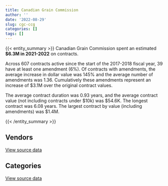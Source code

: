 ```yaml
---
title: Canadian Grain Commission
author: ''
date: '2022-08-29'
slug: cgc-ccg
categories: []
tags: []
---
```


<script src="/rmarkdown-libs/htmlwidgets/htmlwidgets.js"></script>
<link href="/rmarkdown-libs/datatables-css/datatables-crosstalk.css" rel="stylesheet" />
<script src="/rmarkdown-libs/datatables-binding/datatables.js"></script>
<script src="/rmarkdown-libs/jquery/jquery-3.6.0.min.js"></script>
<link href="/rmarkdown-libs/dt-core-bootstrap/css/dataTables.bootstrap.min.css" rel="stylesheet" />
<link href="/rmarkdown-libs/dt-core-bootstrap/css/dataTables.bootstrap.extra.css" rel="stylesheet" />
<script src="/rmarkdown-libs/dt-core-bootstrap/js/jquery.dataTables.min.js"></script>
<script src="/rmarkdown-libs/dt-core-bootstrap/js/dataTables.bootstrap.min.js"></script>
<link href="/rmarkdown-libs/crosstalk/css/crosstalk.min.css" rel="stylesheet" />
<script src="/rmarkdown-libs/crosstalk/js/crosstalk.min.js"></script>
<script src="/rmarkdown-libs/htmlwidgets/htmlwidgets.js"></script>
<link href="/rmarkdown-libs/datatables-css/datatables-crosstalk.css" rel="stylesheet" />
<script src="/rmarkdown-libs/datatables-binding/datatables.js"></script>
<script src="/rmarkdown-libs/jquery/jquery-3.6.0.min.js"></script>
<link href="/rmarkdown-libs/dt-core-bootstrap/css/dataTables.bootstrap.min.css" rel="stylesheet" />
<link href="/rmarkdown-libs/dt-core-bootstrap/css/dataTables.bootstrap.extra.css" rel="stylesheet" />
<script src="/rmarkdown-libs/dt-core-bootstrap/js/jquery.dataTables.min.js"></script>
<script src="/rmarkdown-libs/dt-core-bootstrap/js/dataTables.bootstrap.min.js"></script>
<link href="/rmarkdown-libs/crosstalk/css/crosstalk.min.css" rel="stylesheet" />
<script src="/rmarkdown-libs/crosstalk/js/crosstalk.min.js"></script>

{{< entity_summary >}}
Canadian Grain Commission spent an estimated **\$6.3M in 2021-2022** on contracts.

Across 607 contracts active since the start of the 2017-2018 fiscal year, 39 have at least one amendment (6%). Of contracts with amendments, the average increase in dollar value was 145% and the average number of amendments was 1.36. Cumulatively these amendments represent an increase of \$3.1M over the original contract values.

The average contract duration was 0.93 years, and the average contract value (not including contracts under \$10k) was \$54.6K. The longest contract was 6.08 years. The largest contract by value (including amendments) was \$1.4M.

{{< /entity_summary >}}

## Vendors

<div id="htmlwidget-1" style="width:100%;height:auto;" class="datatables html-widget"></div>
<script type="application/json" data-for="htmlwidget-1">{"x":{"style":"bootstrap","filter":"none","vertical":false,"data":[["<a href=\"/vendors/ab_sciex/\">AB SCIEX<\/a>","<a href=\"/vendors/agilent/\">AGILENT<\/a>","<a href=\"/vendors/ainsworth/\">AINSWORTH<\/a>","<a href=\"/vendors/asokan_business_interiors/\">ASOKAN BUSINESS INTERIORS<\/a>","<a href=\"/vendors/avi_spl_canada/\">AVI SPL CANADA<\/a>","<a href=\"/vendors/bdo_canada/\">BDO CANADA<\/a>","<a href=\"/vendors/beckman_coulter_canada/\">BECKMAN COULTER CANADA<\/a>","<a href=\"/vendors/bell_canada/\">BELL CANADA<\/a>","<a href=\"/vendors/blackberry/\">BLACKBERRY<\/a>","<a href=\"/vendors/bruker/\">BRUKER<\/a>","<a href=\"/vendors/bureau_veritas/\">BUREAU VERITAS<\/a>","<a href=\"/vendors/calian/\">CALIAN<\/a>","<a href=\"/vendors/cdw_canada/\">CDW CANADA<\/a>","<a href=\"/vendors/charron_human_resources/\">CHARRON HUMAN RESOURCES<\/a>","<a href=\"/vendors/citrix/\">CITRIX<\/a>","<a href=\"/vendors/compugen/\">COMPUGEN<\/a>","<a href=\"/vendors/cossette_communications/\">COSSETTE COMMUNICATIONS<\/a>","<a href=\"/vendors/d_mark_biosciences/\">D MARK BIOSCIENCES<\/a>","<a href=\"/vendors/data_communications_management/\">DATA COMMUNICATIONS MANAGEMENT<\/a>","<a href=\"/vendors/decisive_group/\">DECISIVE GROUP<\/a>","<a href=\"/vendors/dell_computer/\">DELL COMPUTER<\/a>","<a href=\"/vendors/deloitte_and_touche/\">DELOITTE AND TOUCHE<\/a>","<a href=\"/vendors/dls_technology/\">DLS TECHNOLOGY<\/a>","<a href=\"/vendors/dynabook_canada/\">DYNABOOK CANADA<\/a>","<a href=\"/vendors/esbe_scientific_industries/\">ESBE SCIENTIFIC INDUSTRIES<\/a>","<a href=\"/vendors/fca_canada/\">FCA CANADA<\/a>","<a href=\"/vendors/felix_technology/\">FELIX TECHNOLOGY<\/a>","<a href=\"/vendors/garda_security_group/\">GARDA SECURITY GROUP<\/a>","<a href=\"/vendors/general_motors/\">GENERAL MOTORS<\/a>","<a href=\"/vendors/genome_quebec/\">GENOME QUEBEC<\/a>","<a href=\"/vendors/glasshouse_systems/\">GLASSHOUSE SYSTEMS<\/a>","<a href=\"/vendors/global_knowledge/\">GLOBAL KNOWLEDGE<\/a>","<a href=\"/vendors/hypertec/\">HYPERTEC<\/a>","<a href=\"/vendors/ibm_canada/\">IBM CANADA<\/a>","<a href=\"/vendors/illumina_canada/\">ILLUMINA CANADA<\/a>","<a href=\"/vendors/info_tech_research_group/\">INFO TECH RESEARCH GROUP<\/a>","<a href=\"/vendors/integra_networks/\">INTEGRA NETWORKS<\/a>","<a href=\"/vendors/ipss/\">IPSS<\/a>","<a href=\"/vendors/iron_mountain/\">IRON MOUNTAIN<\/a>","<a href=\"/vendors/itex/\">ITEX<\/a>","<a href=\"/vendors/life_technologies/\">LIFE TECHNOLOGIES<\/a>","<a href=\"/vendors/microsoft_canada/\">MICROSOFT CANADA<\/a>","<a href=\"/vendors/nisha_techonologies/\">NISHA TECHONOLOGIES<\/a>","<a href=\"/vendors/nitam_solutions/\">NITAM SOLUTIONS<\/a>","<a href=\"/vendors/northern_micro/\">NORTHERN MICRO<\/a>","<a href=\"/vendors/pitney_bowes/\">PITNEY BOWES<\/a>","<a href=\"/vendors/pra/\">PRA<\/a>","<a href=\"/vendors/pricewaterhouse_coopers/\">PRICEWATERHOUSE COOPERS<\/a>","<a href=\"/vendors/prosci_canada/\">PROSCI CANADA<\/a>","<a href=\"/vendors/purespirit_solutions/\">PURESPIRIT SOLUTIONS<\/a>","<a href=\"/vendors/raymond_chabot_grant_thornton/\">RAYMOND CHABOT GRANT THORNTON<\/a>","<a href=\"/vendors/rhea/\">RHEA<\/a>","<a href=\"/vendors/samson_associes/\">SAMSON ASSOCIES<\/a>","<a href=\"/vendors/sas_institute/\">SAS INSTITUTE<\/a>","<a href=\"/vendors/softchoice/\">SOFTCHOICE<\/a>","<a href=\"/vendors/supremex/\">SUPREMEX<\/a>","<a href=\"/vendors/tervita/\">TERVITA<\/a>","<a href=\"/vendors/thermo_fisher_scientific/\">THERMO FISHER SCIENTIFIC<\/a>","<a href=\"/vendors/totem_offisource/\">TOTEM OFFISOURCE<\/a>","<a href=\"/vendors/tyco_integrated_fire_security/\">TYCO INTEGRATED FIRE SECURITY<\/a>","<a href=\"/vendors/vmware/\">VMWARE<\/a>","<a href=\"/vendors/vwr_international/\">VWR INTERNATIONAL<\/a>","<a href=\"/vendors/waters/\">WATERS<\/a>","<a href=\"/vendors/xerox/\">XEROX<\/a>"],[37823.97,89542.76,5005.33,null,null,60702.16,null,null,null,136721.17,null,null,12375.87,null,6883.34,78370.41,null,null,56866.43,null,241182.67,null,null,null,12810.83,53268.74,null,9083.34,null,33205.2,null,24995.25,null,35146.22,null,null,20487.19,null,14010.03,null,343338.62,46307.37,71270.99,null,null,3618.44,null,14487.47,null,null,51305.87,null,5081.78,36837.9,71182.03,10444.35,78678.15,1302664.82,null,16620.45,null,null,355099.45,44186.87],[146248.68,106868.75,5019.04,38802.51,36957.13,null,614.93,null,5126.66,null,4528.9,23460.68,489.04,47912,79361.22,56749.63,null,null,9659.5,62586.72,500938.31,null,null,null,null,null,null,1518.04,null,23347.8,null,null,13623.75,97547.61,null,10649.7,68669.3,null,11753.55,125193.92,442338.04,44446.85,50143.56,20095.1,null,5495.23,680.73,42761.41,45197.25,null,51446.44,null,38536.85,38042.27,100387.7,null,78893.7,295553.86,null,null,27851,null,368135.92,64244.66],[56470.64,40503.83,1945.36,null,10207.34,null,17688.51,37214.23,43450.52,31463.25,12523.1,1072.49,10010.96,null,61729.41,48627.96,132888,null,104040.7,73323.43,264073.19,null,3361.7,32726.4,null,105854.94,null,null,35578.2,13739.16,105.75,42449.53,null,35146.22,2289.94,15930.9,65924.96,null,10967.99,76381.97,393136.87,132798.59,38140.33,null,47915.85,5480.21,12423.27,42644.58,10666.05,584110.82,8574.41,null,null,null,41744.86,null,14226.73,549406.68,null,null,null,104500.66,80006.38,68584.03],[57341.6,126663.46,3227.53,null,30197.53,null,4879.35,25963.42,86424.69,null,13724.6,null,null,null,63045.12,48007.6,113000,28378.9,125329.55,123240.35,127013.75,13193.75,25173.64,null,null,null,9045.76,null,null,9475.29,38597.45,68575.37,58380,356635.83,34310.06,15930.9,46759.52,72853.9,10908.21,null,318276.66,132798.59,null,null,32694.16,2747.61,null,42644.58,5713.95,13420.26,null,29452.5,null,null,45757.39,null,null,907204.81,19354.86,3711.84,null,null,484499.76,68584.03]],"container":"<table class=\"table table-striped table-hover row-border order-column display\">\n  <thead>\n    <tr>\n      <th>Vendor<\/th>\n      <th>2018-2019<\/th>\n      <th>2019-2020<\/th>\n      <th>2020-2021<\/th>\n      <th>2021-2022<\/th>\n    <\/tr>\n  <\/thead>\n<\/table>","options":{"order":[[4,"desc"]],"pageLength":10,"autoWidth":true,"columnDefs":[{"targets":1,"render":"function(data, type, row, meta) {\n    return type !== 'display' ? data : DTWidget.formatCurrency(data, \"$\", 2, 3, \",\", \".\", true, null);\n  }"},{"targets":2,"render":"function(data, type, row, meta) {\n    return type !== 'display' ? data : DTWidget.formatCurrency(data, \"$\", 2, 3, \",\", \".\", true, null);\n  }"},{"targets":3,"render":"function(data, type, row, meta) {\n    return type !== 'display' ? data : DTWidget.formatCurrency(data, \"$\", 2, 3, \",\", \".\", true, null);\n  }"},{"targets":4,"render":"function(data, type, row, meta) {\n    return type !== 'display' ? data : DTWidget.formatCurrency(data, \"$\", 2, 3, \",\", \".\", true, null);\n  }"},{"width":"16%","targets":[1,2,3,4]},{"className":"dt-right","targets":[1,2,3,4]}],"orderClasses":false}},"evals":["options.columnDefs.0.render","options.columnDefs.1.render","options.columnDefs.2.render","options.columnDefs.3.render"],"jsHooks":[]}</script>
<p class="text-right">
<a href="https://github.com/GoC-Spending/contracts-data/tree/main/data/out/departments/cgc-ccg/summary_by_fiscal_year_by_vendor.csv" class="source-data-link btn btn-link">View source data</a>
</p>

## Categories

<div id="htmlwidget-2" style="width:100%;height:auto;" class="datatables html-widget"></div>
<script type="application/json" data-for="htmlwidget-2">{"x":{"style":"bootstrap","filter":"none","vertical":false,"data":[["<a href=\"/categories/facilities_and_construction/\">Facilities and construction<\/a>","<a href=\"/categories/office_management/\">Office management<\/a>","<a href=\"/categories/professional_services/\">Professional services<\/a>","<a href=\"/categories/information_technology/\">Information technology<\/a>","<a href=\"/categories/transportation_and_logistics/\">Transportation and logistics<\/a>","<a href=\"/categories/industrial_products_and_services/\">Industrial products and services<\/a>","<a href=\"/categories/security_and_protection/\">Security and protection<\/a>","<a href=\"/categories/human_capital/\">Human capital<\/a>"],[490722.97,275038.69,362474.75,783937.5,98023.19,3137971.3,9083.34,170927.9],[689980.65,205439.91,474074.26,1638519.54,65461.9,1774746.58,1518.04,221404.02],[503971.41,229268.09,495461.58,1996982.19,227244.77,1728582.63,null,226755.74],[662735.95,345676.5,550146.45,1733249.79,85811.63,2702584.21,null,257477.67]],"container":"<table class=\"table table-striped table-hover row-border order-column display\">\n  <thead>\n    <tr>\n      <th>Category<\/th>\n      <th>2018-2019<\/th>\n      <th>2019-2020<\/th>\n      <th>2020-2021<\/th>\n      <th>2021-2022<\/th>\n    <\/tr>\n  <\/thead>\n<\/table>","options":{"order":[[4,"desc"]],"dom":"t","pageLength":30,"autoWidth":true,"columnDefs":[{"targets":1,"render":"function(data, type, row, meta) {\n    return type !== 'display' ? data : DTWidget.formatCurrency(data, \"$\", 2, 3, \",\", \".\", true, null);\n  }"},{"targets":2,"render":"function(data, type, row, meta) {\n    return type !== 'display' ? data : DTWidget.formatCurrency(data, \"$\", 2, 3, \",\", \".\", true, null);\n  }"},{"targets":3,"render":"function(data, type, row, meta) {\n    return type !== 'display' ? data : DTWidget.formatCurrency(data, \"$\", 2, 3, \",\", \".\", true, null);\n  }"},{"targets":4,"render":"function(data, type, row, meta) {\n    return type !== 'display' ? data : DTWidget.formatCurrency(data, \"$\", 2, 3, \",\", \".\", true, null);\n  }"},{"width":"16%","targets":[1,2,3,4]},{"className":"dt-right","targets":[1,2,3,4]}],"orderClasses":false,"lengthMenu":[10,25,30,50,100]}},"evals":["options.columnDefs.0.render","options.columnDefs.1.render","options.columnDefs.2.render","options.columnDefs.3.render"],"jsHooks":[]}</script>
<p class="text-right">
<a href="https://github.com/GoC-Spending/contracts-data/tree/main/data/out/departments/cgc-ccg/summary_by_fiscal_year_by_category.csv" class="source-data-link btn btn-link">View source data</a>
</p>
